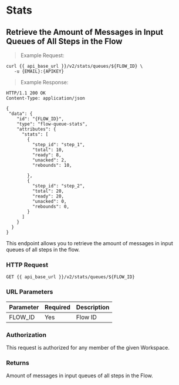 # Stats

## Retrieve the Amount of Messages in Input Queues of All Steps in the Flow

> Example Request:

```shell
curl {{ api_base_url }}/v2/stats/queues/${FLOW_ID} \
   -u {EMAIL}:{APIKEY}
```

> Example Response:

```http
HTTP/1.1 200 OK
Content-Type: application/json

{
 "data": {
    "id": "{FLOW_ID}",
    "type": "flow-queue-stats",
    "attributes": {
      "stats": [
        {
          "step_id": "step_1",
          "total": 10,
          "ready": 8,
          "unacked": 2,
          "rebounds": 10,

        },
        {
          "step_id": "step_2",
          "total": 20,
          "ready": 20,
          "unacked": 0,
          "rebounds": 0,
        }
      ]
    }
  }
}
```

This endpoint allows you to retrieve the amount of messages in input queues of all steps in the flow.

### HTTP Request

`GET {{ api_base_url }}/v2/stats/queues/${FLOW_ID}`

### URL Parameters

| Parameter | Required | Description        
| :---      | :---     | :---               
| FLOW_ID   | Yes      | Flow ID  
  
### Authorization

This request is authorized for any member of the given Workspace.

### Returns

Amount of messages in input queues of all steps in the Flow.

